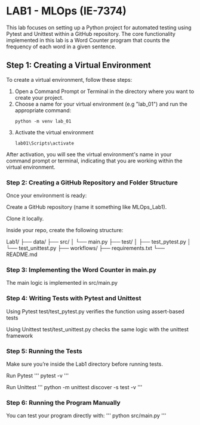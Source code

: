 # LAB1 - MLOps (IE-7374) 

This lab focuses on setting up a Python project for automated testing using Pytest and Unittest within a GitHub repository.
The core functionality implemented in this lab is a Word Counter program that counts the frequency of each word in a given sentence.



## Step 1: Creating a Virtual Environment
To create a virtual environment, follow these steps:

1. Open a Command Prompt or Terminal in the directory where you want to create your project.
2. Choose a name for your virtual environment (e.g "lab_01") and run the appropriate command:
    ```
    python -m venv lab_01
    ```
3. Activate the virtual environment
    ```
    lab01\Scripts\activate
    ```
After activation, you will see the virtual environment's name in your command prompt or terminal, indicating that you are working within the virtual environment.


### Step 2: Creating a GitHub Repository and Folder Structure
Once your environment is ready:

Create a GitHub repository (name it something like MLOps_Lab1).

Clone it locally.

Inside your repo, create the following structure:

Lab1/
├── data/
├── src/
│   └── main.py
├── test/
│   ├── test_pytest.py
│   └── test_unittest.py
├── workflows/
├── requirements.txt
└── README.md

### Step 3: Implementing the Word Counter in main.py

The main logic is implemented in src/main.py


### Step 4: Writing Tests with Pytest and Unittest
Using Pytest
test/test_pytest.py verifies the function using assert-based tests

Using Unittest
test/test_unittest.py checks the same logic with the unittest framework

### Step 5: Running the Tests

Make sure you’re inside the Lab1 directory before running tests.

Run Pytest
''' 
    pytest -v
'''    

Run Unittest
'''
    python -m unittest discover -s test -v
'''

### Step 6: Running the Program Manually

You can test your program directly with:
'''
    python src/main.py
'''    


